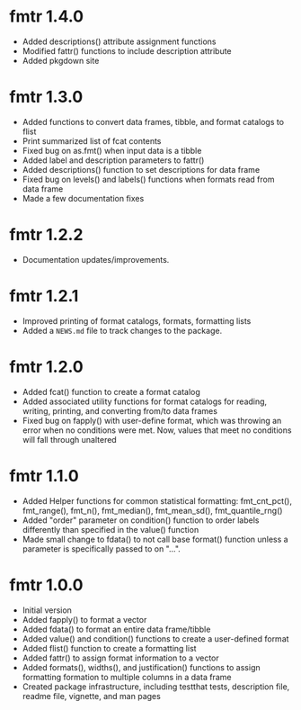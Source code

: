 # fmtr 1.4.0

* Added descriptions() attribute assignment functions
* Modified fattr() functions to include description attribute
* Added pkgdown site

# fmtr 1.3.0

* Added functions to convert data frames, tibble, and format catalogs to flist
* Print summarized list of fcat contents 
* Fixed bug on as.fmt() when input data is a tibble
* Added label and description parameters to fattr()
* Added descriptions() function to set descriptions for data frame
* Fixed bug on levels() and labels() functions when formats read from data frame
* Made a few documentation fixes

# fmtr 1.2.2

* Documentation updates/improvements.


# fmtr 1.2.1  

* Improved printing of format catalogs, formats, formatting lists
* Added a `NEWS.md` file to track changes to the package.


# fmtr 1.2.0

* Added fcat() function to create a format catalog
* Added associated utility functions for format catalogs for reading, writing,
printing, and converting from/to data frames
* Fixed bug on fapply() with user-define format, which was throwing an error when
no conditions were met.  Now, values that meet no conditions will fall through
unaltered


# fmtr 1.1.0 

* Added Helper functions for common statistical formatting: fmt_cnt_pct(), 
fmt_range(), fmt_n(), fmt_median(), fmt_mean_sd(), fmt_quantile_rng()
* Added "order" parameter on condition() function to order labels differently
than specified in the value() function
* Made small change to fdata() to not call base format() function unless a
parameter is specifically passed to on "...".


# fmtr 1.0.0 

* Initial version
* Added fapply() to format a vector
* Added fdata() to format an entire data frame/tibble
* Added value() and condition() functions to create a user-defined format
* Added flist() function to create a formatting list
* Added fattr() to assign format information to a vector
* Added formats(), widths(), and justification() functions to assign 
formatting formation to multiple columns in a data frame
* Created package infrastructure, including testthat tests, description file,
readme file, vignette, and man pages
